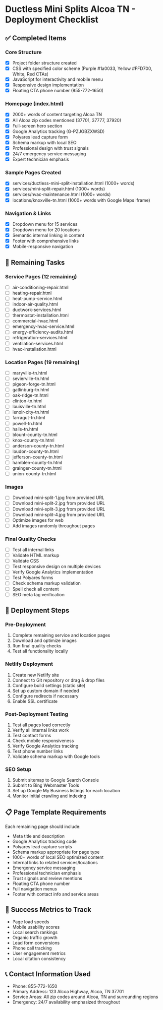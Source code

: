 # Ductless Mini Splits Alcoa TN - Deployment Checklist

## ✅ Completed Items

### Core Structure
- [x] Project folder structure created
- [x] CSS with specified color scheme (Purple #1a0033, Yellow #FFD700, White, Red CTAs)
- [x] JavaScript for interactivity and mobile menu
- [x] Responsive design implementation
- [x] Floating CTA phone number (855-772-1650)

### Homepage (index.html)
- [x] 2000+ words of content targeting Alcoa TN
- [x] All Alcoa zip codes mentioned (37701, 37777, 37920)
- [x] Full-screen hero section
- [x] Google Analytics tracking (G-PZJGBZXWSD)
- [x] Polyares lead capture form
- [x] Schema markup with local SEO
- [x] Professional design with trust signals
- [x] 24/7 emergency service messaging
- [x] Expert technician emphasis

### Sample Pages Created
- [x] services/ductless-mini-split-installation.html (1000+ words)
- [x] services/mini-split-repair.html (1000+ words)
- [x] services/hvac-maintenance.html (1000+ words)
- [x] locations/knoxville-tn.html (1000+ words with Google Maps iframe)

### Navigation & Links
- [x] Dropdown menu for 15 services
- [x] Dropdown menu for 20 locations
- [x] Semantic internal linking in content
- [x] Footer with comprehensive links
- [x] Mobile-responsive navigation

## 🔧 Remaining Tasks

### Service Pages (12 remaining)
- [ ] air-conditioning-repair.html
- [ ] heating-repair.html
- [ ] heat-pump-service.html
- [ ] indoor-air-quality.html
- [ ] ductwork-services.html
- [ ] thermostat-installation.html
- [ ] commercial-hvac.html
- [ ] emergency-hvac-service.html
- [ ] energy-efficiency-audits.html
- [ ] refrigeration-services.html
- [ ] ventilation-services.html
- [ ] hvac-installation.html

### Location Pages (19 remaining)
- [ ] maryville-tn.html
- [ ] sevierville-tn.html
- [ ] pigeon-forge-tn.html
- [ ] gatlinburg-tn.html
- [ ] oak-ridge-tn.html
- [ ] clinton-tn.html
- [ ] louisville-tn.html
- [ ] lenoir-city-tn.html
- [ ] farragut-tn.html
- [ ] powell-tn.html
- [ ] halls-tn.html
- [ ] blount-county-tn.html
- [ ] knox-county-tn.html
- [ ] anderson-county-tn.html
- [ ] loudon-county-tn.html
- [ ] jefferson-county-tn.html
- [ ] hamblen-county-tn.html
- [ ] grainger-county-tn.html
- [ ] union-county-tn.html

### Images
- [ ] Download mini-split-1.jpg from provided URL
- [ ] Download mini-split-2.jpg from provided URL
- [ ] Download mini-split-3.jpg from provided URL
- [ ] Download mini-split-4.jpg from provided URL
- [ ] Optimize images for web
- [ ] Add images randomly throughout pages

### Final Quality Checks
- [ ] Test all internal links
- [ ] Validate HTML markup
- [ ] Validate CSS
- [ ] Test responsive design on multiple devices
- [ ] Verify Google Analytics implementation
- [ ] Test Polyares forms
- [ ] Check schema markup validation
- [ ] Spell check all content
- [ ] SEO meta tag verification

## 🚀 Deployment Steps

### Pre-Deployment
1. Complete remaining service and location pages
2. Download and optimize images
3. Run final quality checks
4. Test all functionality locally

### Netlify Deployment
1. Create new Netlify site
2. Connect to Git repository or drag & drop files
3. Configure build settings (static site)
4. Set up custom domain if needed
5. Configure redirects if necessary
6. Enable SSL certificate

### Post-Deployment Testing
1. Test all pages load correctly
2. Verify all internal links work
3. Test contact forms
4. Check mobile responsiveness
5. Verify Google Analytics tracking
6. Test phone number links
7. Validate schema markup with Google tools

### SEO Setup
1. Submit sitemap to Google Search Console
2. Submit to Bing Webmaster Tools
3. Set up Google My Business listings for each location
4. Monitor initial crawling and indexing

## 📋 Page Template Requirements

Each remaining page should include:
- Meta title and description
- Google Analytics tracking code
- Polyares lead capture scripts
- Schema markup appropriate for page type
- 1000+ words of local SEO optimized content
- Internal links to related services/locations
- Emergency service messaging
- Professional technician emphasis
- Trust signals and review mentions
- Floating CTA phone number
- Full navigation menus
- Footer with contact info and service areas

## 🎯 Success Metrics to Track

- Page load speeds
- Mobile usability scores
- Local search rankings
- Organic traffic growth
- Lead form conversions
- Phone call tracking
- User engagement metrics
- Local citation consistency

## 📞 Contact Information Used
- Phone: 855-772-1650
- Primary Address: 123 Alcoa Highway, Alcoa, TN 37701
- Service Areas: All zip codes around Alcoa, TN and surrounding regions
- Emergency: 24/7 availability emphasized throughout
